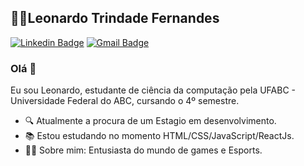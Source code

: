 ## 👨‍💻Leonardo Trindade Fernandes

[![Linkedin Badge](https://img.shields.io/badge/-LinkedIn-blue?style=flat-square&logo=Linkedin&logoColor=white&link=https://www.linkedin.com/in/leottrindade/)](https://www.linkedin.com/in/leottrindade/)
[![Gmail Badge](https://img.shields.io/badge/-Gmail-c14438?style=flat-square&logo=Gmail&logoColor=white&link=mailto:Leonardotrew@gmail.com)](mailto:Leonardotrew@gmail.com)
### Olá 👋
Eu sou Leonardo, estudante de ciência da computação pela UFABC - Universidade Federal  do ABC, cursando o 4º semestre.

- 🔍 Atualmente a procura de um Estagio em desenvolvimento.
- 📚 Estou estudando no momento HTML/CSS/JavaScript/ReactJs.
- 🙎‍♂️ Sobre mim: Entusiasta do mundo de games e Esports.
